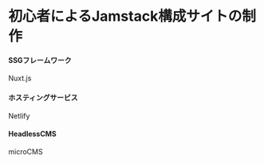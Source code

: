 # 初心者によるJamstack構成サイトの制作
<h4>SSGフレームワーク</h4>
Nuxt.js
<h4>ホスティングサービス</h4>
Netlify
<h4>HeadlessCMS</h4>
microCMS
